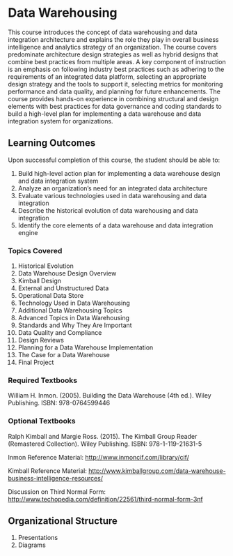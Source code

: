# Data Warehousing #

This course introduces the concept of data warehousing and data integration architecture and explains the role they play in overall business intelligence and analytics strategy of an organization. The course covers predominate architecture design strategies as well as hybrid designs that combine best practices from multiple areas. A key component of instruction is an emphasis on following industry best practices such as adhering to the requirements of an integrated data platform, selecting an appropriate design strategy and the tools to support it, selecting metrics for monitoring performance and data quality, and planning for future enhancements. The course provides hands-on experience in combining structural and design elements with best practices for data governance and coding standards to build a high-level plan for implementing a data warehouse and data integration system for organizations.  

## Learning Outcomes ##

Upon successful completion of this course, the student should be able to:

1. Build high-level action plan for implementing a data warehouse design and data integration system
2. Analyze an organization’s need for an integrated data architecture
3. Evaluate various technologies used in data warehousing and data integration
4. Describe the historical evolution of data warehousing and data integration
5. Identify the core elements of a data warehouse and data integration engine

### Topics Covered ###

1.  Historical Evolution
2.  Data Warehouse Design Overview
3.  Kimball Design
4.  External and Unstructured Data
5.  Operational Data Store
6.  Technology Used in Data Warehousing
7.  Additional Data Warehousing Topics
8.  Advanced Topics in Data Warehousing
9.  Standards and Why They Are Important
10. Data Quality and Compliance
11. Design Reviews
12. Planning for a Data Warehouse Implementation
13. The Case for a Data Warehouse
14. Final Project


### Required Textbooks ##

William H. Inmon. (2005). Building the Data Warehouse (4th ed.). Wiley Publishing. ISBN: 978-0764599446

### Optional Textbooks ###

Ralph Kimball and Margie Ross. (2015). The Kimball Group Reader (Remastered Collection). Wiley Publishing. ISBN: 978-1-119-21631-5

Inmon Reference Material: http://www.inmoncif.com/library/cif/

Kimball Reference Material: http://www.kimballgroup.com/data-warehouse-business-intelligence-resources/

Discussion on Third Normal Form: http://www.techopedia.com/definition/22561/third-normal-form-3nf

## Organizational Structure ##
1. Presentations
2. Diagrams

